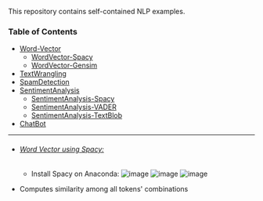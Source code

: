This repository contains self-contained NLP examples.

### Table of Contents
  - <a href='#word-vector'>Word-Vector</a> 
    - <a href='#word-vector-spacy'>WordVector-Spacy</a> 
    - <a href='#word-vector-gensim'>WordVector-Gensim</a> 
  - <a href='#text-wrangling'>TextWrangling</a> 
  - <a href='#spam-detection'>SpamDetection</a> 
  - <a href='#sentiment-analysis'>SentimentAnalysis</a>
    - <a href='#sentiment-analysis-spacy'>SentimentAnalysis-Spacy</a>
    - <a href='#sentiment-analysis-vader'>SentimentAnalysis-VADER</a>
    - <a href='#sentiment-analysis-textblob'>SentimentAnalysis-TextBlob</a>
  - <a href='#chatbot'>ChatBot</a>   
  
<hr>

- ###### [Word Vector using Spacy:](https://github.com/rahulvaish/NaturalLanguageProcessing-Python/blob/Word-Vector/Spacy-Word2Vec.ipynb)
  * Install Spacy on Anaconda:
![image](https://user-images.githubusercontent.com/689226/50120718-83af1300-027c-11e9-85c1-7bacb4c129db.png)
![image](https://user-images.githubusercontent.com/689226/50121286-49df0c00-027e-11e9-9ab2-5a3e5875008b.png)
![image](https://user-images.githubusercontent.com/689226/50174045-228c4b80-031f-11e9-9546-c189b7f0acf8.png)
 * Computes similarity among all tokens' combinations
 
